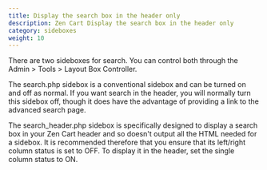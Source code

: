 ```yaml
---
title: Display the search box in the header only 
description: Zen Cart Display the search box in the header only 
category: sideboxes
weight: 10
---
```


There are two sideboxes for search.  You can control both through the Admin > Tools > Layout Box Controller.

The search.php sidebox is a conventional sidebox and can be turned on and off as normal. If you want search in the header, you will normally turn this sidebox off, though it does have the advantage of providing a link to the advanced search page.

The search_header.php sidebox is specifically designed to display a search box in your Zen Cart header and so doesn't output all the HTML needed for a sidebox. It is recommended therefore that you ensure that its left/right column status is set to OFF. To display it in the header, set the single column status to ON.

